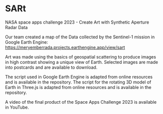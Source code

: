 # SARt
NASA space apps challenge 2023 - Create Art with Synthetic Aperture Radar Data

Our team created a map of the Data collected by the Sentinel-1 mission in Google Earth Engine: https://meryemberrada.projects.earthengine.app/view/sart 

Art was made using the basics of geospatial scattering to produce images in high contrast showing a unique view of Earth. Selected images are made into postcards and are available to download. 

The script used in Google Earth Engine is adapted from online resources and is available in the repository. 
The script for the rotating 3D model of Earth in Three.js is adapted from online resources and is available in the repository. 

A video of the final product of the Space Apps Challenge 2023 is available in YouTube. 
